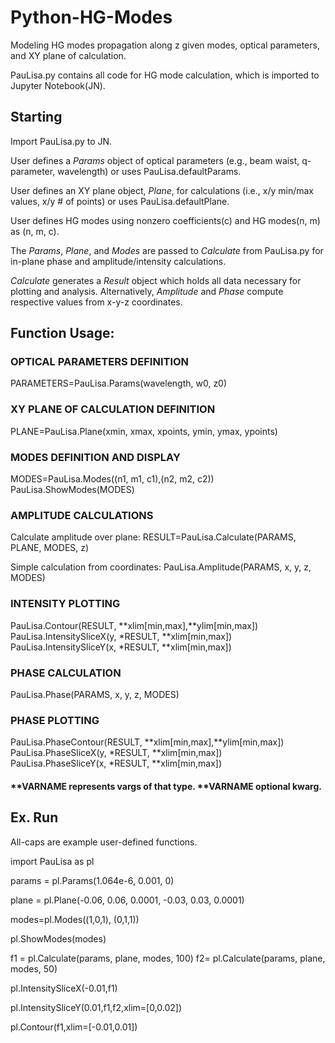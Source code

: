 # Python-HG-Modes
Modeling HG modes propagation along z given modes, optical parameters, and XY plane of calculation.

PauLisa.py contains all code for HG mode calculation, which is imported to Jupyter Notebook(JN).

## Starting
Import PauLisa.py to JN.

User defines a *Params* object of optical parameters (e.g., beam waist, q-parameter, wavelength) or uses PauLisa.defaultParams.

User defines an XY plane object, *Plane*, for calculations (i.e., x/y min/max values, x/y # of points) or uses PauLisa.defaultPlane.

User defines HG modes using nonzero coefficients(c) and HG modes(n, m) as (n, m, c).

The *Params*, *Plane*, and *Modes* are passed to *Calculate* from PauLisa.py for in-plane phase and amplitude/intensity calculations. 

*Calculate* generates a *Result* object which holds all data necessary for plotting and analysis. Alternatively, *Amplitude* and *Phase* compute respective values from x-y-z coordinates.


## Function Usage:
### OPTICAL PARAMETERS DEFINITION     
 PARAMETERS=PauLisa.Params(wavelength, w0, z0)

### XY PLANE OF CALCULATION DEFINITION     
 PLANE=PauLisa.Plane(xmin, xmax, xpoints, ymin, ymax, ypoints) 

### MODES DEFINITION AND DISPLAY     
 MODES=PauLisa.Modes((n1, m1, c1),(n2, m2, c2))     
 PauLisa.ShowModes(MODES) 

### AMPLITUDE CALCULATIONS     
 Calculate amplitude over plane: RESULT=PauLisa.Calculate(PARAMS, PLANE, MODES, z)
 
 Simple calculation from coordinates: PauLisa.Amplitude(PARAMS, x, y, z, MODES) 

### INTENSITY PLOTTING     
 PauLisa.Contour(RESULT, \*\*xlim[min,max],*\*ylim[min,max])     
 PauLisa.IntensitySliceX(y, *RESULT, *\*xlim[min,max])     
 PauLisa.IntensitySliceY(x, *RESULT, *\*xlim[min,max]) 

### PHASE CALCULATION     
 PauLisa.Phase(PARAMS, x, y, z, MODES) 

### PHASE PLOTTING     
 PauLisa.PhaseContour(RESULT, \*\*xlim[min,max],*\*ylim[min,max])     
 PauLisa.PhaseSliceX(y, *RESULT, *\*xlim[min,max])     
 PauLisa.PhaseSliceY(x, *RESULT, *\*xlim[min,max]) 
 
 #### **VARNAME represents vargs of that type. **VARNAME optional kwarg.
 
## Ex. Run
All-caps are example user-defined functions.

import PauLisa as pl

params = pl.Params(1.064e-6, 0.001, 0)


plane = pl.Plane(-0.06, 0.06, 0.0001, -0.03, 0.03, 0.0001)


modes=pl.Modes((1,0,1), (0,1,1))

pl.ShowModes(modes)


f1 = pl.Calculate(params, plane, modes, 100)
f2= pl.Calculate(params, plane, modes, 50)

pl.IntensitySliceX(-0.01,f1)

pl.IntensitySliceY(0.01,f1,f2,xlim=[0,0.02])

pl.Contour(f1,xlim=[-0.01,0.01])
